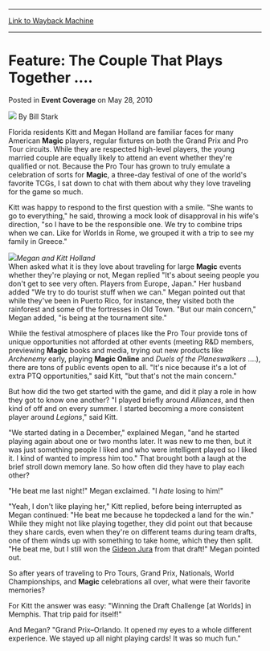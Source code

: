 
---
[Link to Wayback Machine](https://web.archive.org/web/20210502230958/https://magic.wizards.com/en/articles/archive/event-coverage/feature-couple-plays-together-2010-05-28)

[_metadata_:author]:- "Bill Stark"
[_metadata_:description]:- "Florida residents Kitt and Megan Holland are familiar faces for many American Magic players, regular fixtures on both the Grand Prix and Pro Tour circuits. While they are respected high-level players, the young married couple are equally likely to attend an event whether they're qualified or not. Because the Pro Tour has grown to truly emulate a celebration of sorts for Magic,"
[_metadata_:generator]:- "Drupal 7 (http://drupal.org)"
[_metadata_:node]:- "511206"
[_metadata_:publish_date]:- "2010-05-28"
[_metadata_:source]:- "div-main-content"
[_metadata_:title]:- "Feature: The Couple That Plays Together ...."
[_metadata_:wayback_capture_timestamp]:- "2021-05-02 23:09:58"
[_metadata_:wayback_raw_url]:- "https://web.archive.org/web/20210502230958id_/https://magic.wizards.com/en/articles/archive/event-coverage/feature-couple-plays-together-2010-05-28"
[_metadata_:wayback_url]:- "https://magic.wizards.com/en/articles/archive/event-coverage/feature-couple-plays-together-2010-05-28"
---


Feature: The Couple That Plays Together ....
============================================



 Posted in **Event Coverage**
 on May 28, 2010 






![](https://media.magic.wizards.com/styles/auth_small/public/images/person/authorpic_BillStark.jpg)
By Bill Stark











Florida residents Kitt and Megan Holland are familiar faces for many American **Magic** players, regular fixtures on both the Grand Prix and Pro Tour circuits. While they are respected high-level players, the young married couple are equally likely to attend an event whether they're qualified or not. Because the Pro Tour has grown to truly emulate a celebration of sorts for **Magic**, a three-day festival of one of the world's favorite TCGs, I sat down to chat with them about why they love traveling for the game so much.


Kitt was happy to respond to the first question with a smile. "She wants to go to everything," he said, throwing a mock look of disapproval in his wife's direction, "so I have to be the responsible one. We try to combine trips when we can. Like for Worlds in Rome, we grouped it with a trip to see my family in Greece."


![](https://media.magic.wizards.com/image_legacy_migration/mtg/images/daily/events/ptsj10/couple.jpg)*Megan and Kitt Holland*  
When asked what it is they love about traveling for large **Magic** events whether they're playing or not, Megan replied "It's about seeing people you don't get to see very often. Players from Europe, Japan." Her husband added "We try to do tourist stuff when we can." Megan pointed out that while they've been in Puerto Rico, for instance, they visited both the rainforest and some of the fortresses in Old Town. "But our main concern," Megan added, "is being at the tournament site."


While the festival atmosphere of places like the Pro Tour provide tons of unique opportunities not afforded at other events (meeting R&D members, previewing **Magic** books and media, trying out new products like *Archenemy* early, playing **Magic Online** and *Duels of the Planeswalkers* ....), there are tons of public events open to all. "It's nice because it's a lot of extra PTQ opportunities," said Kitt, "but that's not the main concern."


But how did the two get started with the game, and did it play a role in how they got to know one another? "I played briefly around *Alliances*, and then kind of off and on every summer. I started becoming a more consistent player around *Legions*," said Kitt.


"We started dating in a December," explained Megan, "and he started playing again about one or two months later. It was new to me then, but it was just something people I liked and who were intelligent played so I liked it. I kind of wanted to impress him too." That brought both a laugh at the brief stroll down memory lane. So how often did they have to play each other?


"He beat me last night!" Megan exclaimed. "I *hate* losing to him!"


"Yeah, I don't like playing her," Kitt replied, before being interrupted as Megan continued: "He beat me because he topdecked a land for the win." While they might not like playing together, they did point out that because they share cards, even when they're on different teams during team drafts, one of them winds up with something to take home, which they then split. "He beat me, but I still won the [Gideon Jura](http://gatherer.wizards.com/Pages/Card/Details.aspx?&name=Gideon%2BJura) from that draft!" Megan pointed out.


So after years of traveling to Pro Tours, Grand Prix, Nationals, World Championships, and **Magic** celebrations all over, what were their favorite memories?


For Kitt the answer was easy: "Winning the Draft Challenge [at Worlds] in Memphis. That trip paid for itself!"


And Megan? "Grand Prix–Orlando. It opened my eyes to a whole different experience. We stayed up all night playing cards! It was so much fun."







